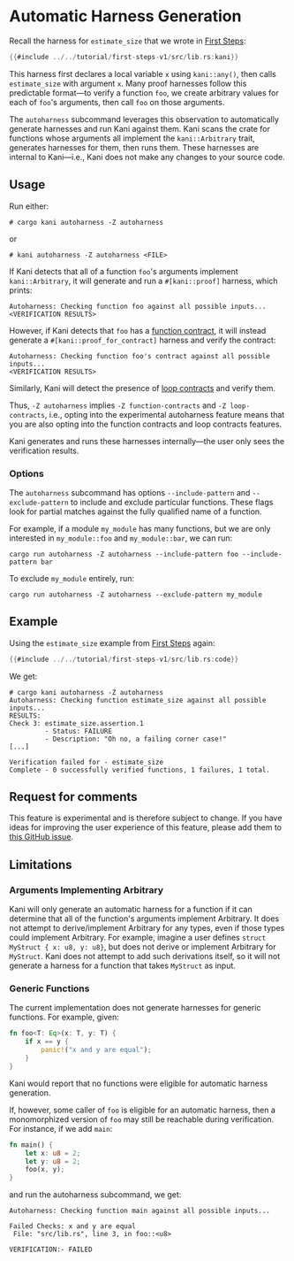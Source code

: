 # Automatic Harness Generation

Recall the harness for `estimate_size` that we wrote in [First Steps](../../tutorial-first-steps.md):
```rust
{{#include ../../tutorial/first-steps-v1/src/lib.rs:kani}}
```

This harness first declares a local variable `x` using `kani::any()`, then calls `estimate_size` with argument `x`.
Many proof harnesses follow this predictable format—to verify a function `foo`, we create arbitrary values for each of `foo`'s arguments, then call `foo` on those arguments.

The `autoharness` subcommand leverages this observation to automatically generate harnesses and run Kani against them.
Kani scans the crate for functions whose arguments all implement the `kani::Arbitrary` trait, generates harnesses for them, then runs them.
These harnesses are internal to Kani—i.e., Kani does not make any changes to your source code.

## Usage
Run either:
```
# cargo kani autoharness -Z autoharness
```
or
```
# kani autoharness -Z autoharness <FILE>
```

If Kani detects that all of a function `foo`'s arguments implement `kani::Arbitrary`, it will generate and run a `#[kani::proof]` harness, which prints:

```
Autoharness: Checking function foo against all possible inputs...
<VERIFICATION RESULTS>
```

However, if Kani detects that `foo` has a [function contract](./contracts.md), it will instead generate a `#[kani::proof_for_contract]` harness and verify the contract:
```
Autoharness: Checking function foo's contract against all possible inputs...
<VERIFICATION RESULTS>
```

Similarly, Kani will detect the presence of [loop contracts](./loop-contracts.md) and verify them.

Thus, `-Z autoharness` implies `-Z function-contracts` and `-Z loop-contracts`, i.e., opting into the experimental
autoharness feature means that you are also opting into the function contracts and loop contracts features.

Kani generates and runs these harnesses internally—the user only sees the verification results.

### Options
The `autoharness` subcommand has options `--include-pattern` and `--exclude-pattern` to include and exclude particular functions.
These flags look for partial matches against the fully qualified name of a function.

For example, if a module `my_module` has many functions, but we are only interested in `my_module::foo` and `my_module::bar`, we can run:
```
cargo run autoharness -Z autoharness --include-pattern foo --include-pattern bar
```
To exclude `my_module` entirely, run:
```
cargo run autoharness -Z autoharness --exclude-pattern my_module
```

## Example
Using the `estimate_size` example from [First Steps](../../tutorial-first-steps.md) again:
```rust
{{#include ../../tutorial/first-steps-v1/src/lib.rs:code}}
```

We get:

```
# cargo kani autoharness -Z autoharness
Autoharness: Checking function estimate_size against all possible inputs...
RESULTS:
Check 3: estimate_size.assertion.1
         - Status: FAILURE
         - Description: "Oh no, a failing corner case!"
[...]

Verification failed for - estimate_size
Complete - 0 successfully verified functions, 1 failures, 1 total.
```

## Request for comments
This feature is experimental and is therefore subject to change.
If you have ideas for improving the user experience of this feature,
please add them to [this GitHub issue](https://github.com/model-checking/kani/issues/3832).

## Limitations
### Arguments Implementing Arbitrary
Kani will only generate an automatic harness for a function if it can determine that all of the function's arguments implement Arbitrary.
It does not attempt to derive/implement Arbitrary for any types, even if those types could implement Arbitrary.
For example, imagine a user defines `struct MyStruct { x: u8, y: u8}`, but does not derive or implement Arbitrary for `MyStruct`.
Kani does not attempt to add such derivations itself, so it will not generate a harness for a function that takes `MyStruct` as input.

### Generic Functions
The current implementation does not generate harnesses for generic functions.
For example, given:
```rust
fn foo<T: Eq>(x: T, y: T) {
    if x == y {
        panic!("x and y are equal");
    }
}
```
Kani would report that no functions were eligible for automatic harness generation.

If, however, some caller of `foo` is eligible for an automatic harness, then a monomorphized version of `foo` may still be reachable during verification.
For instance, if we add `main`:
```rust
fn main() {
    let x: u8 = 2;
    let y: u8 = 2;
    foo(x, y);
}
```
and run the autoharness subcommand, we get:
```
Autoharness: Checking function main against all possible inputs...

Failed Checks: x and y are equal
 File: "src/lib.rs", line 3, in foo::<u8>

VERIFICATION:- FAILED
```
